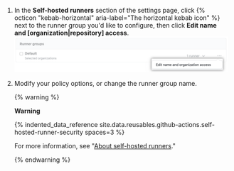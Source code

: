 1. In the **Self-hosted runners** section of the settings page, click {% octicon "kebab-horizontal" aria-label="The horizontal kebab icon" %} next to the runner group you'd like to configure, then click **Edit name and [organization|repository] access**.
    ![Manage repository permissions](/assets/images/help/settings/actions-runner-manage-permissions.png)
1. Modify your policy options, or change the runner group name.

   {% warning %}

   **Warning**

   {% indented_data_reference site.data.reusables.github-actions.self-hosted-runner-security spaces=3 %}

   For more information, see "[About self-hosted runners](/actions/hosting-your-own-runners/about-self-hosted-runners#self-hosted-runner-security-with-public-repositories)."

   {% endwarning %}
